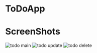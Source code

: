 # ToDoApp

# ScreenShots
![todo main](https://github.com/suji-marium/ToDoApp/assets/85631667/fbf13804-2e41-4005-b617-42e5d0e6c1c4)
![todo update](https://github.com/suji-marium/ToDoApp/assets/85631667/24e867c4-c88c-431e-89a7-7fa6d39e1e44)
![todo delete](https://github.com/suji-marium/ToDoApp/assets/85631667/7a8b96a0-1969-408b-9bd2-9b88f9c69547)


